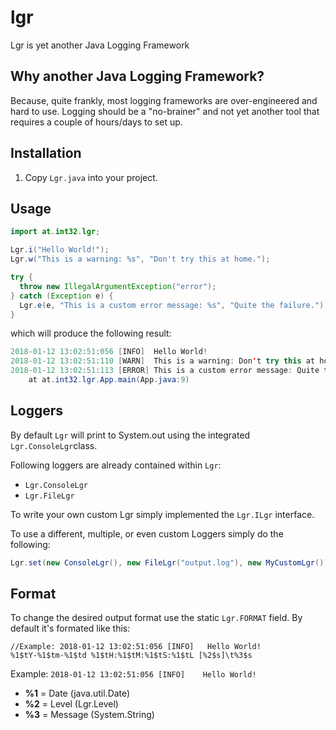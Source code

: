 # lgr
Lgr is yet another Java Logging Framework

## Why another Java Logging Framework?
Because, quite frankly, most logging frameworks are over-engineered and hard to use. Logging should be a "no-brainer" and not yet another tool that requires a couple of hours/days to set up. 

## Installation
1. Copy `Lgr.java` into your project. 

## Usage
```java
import at.int32.lgr;

Lgr.i("Hello World!");
Lgr.w("This is a warning: %s", "Don't try this at home.");

try {
  throw new IllegalArgumentException("error");
} catch (Exception e) {
  Lgr.e(e, "This is a custom error message: %s", "Quite the failure.");
}
```

which will produce the following result:

```java
2018-01-12 13:02:51:056 [INFO]	Hello World!
2018-01-12 13:02:51:110 [WARN]	This is a warning: Don't try this at home.
2018-01-12 13:02:51:113 [ERROR]	This is a custom error message: Quite the failure. java.lang.IllegalArgumentException: error
	at at.int32.lgr.App.main(App.java:9)
```

## Loggers
By default `Lgr` will print to System.out using the integrated `Lgr.ConsoleLgr`class. 

Following loggers are already contained within `Lgr`:
- `Lgr.ConsoleLgr`
- `Lgr.FileLgr`

To write your own custom Lgr simply implemented the `Lgr.ILgr` interface.

To use a different, multiple, or even custom Loggers simply do the following:
```java
Lgr.set(new ConsoleLgr(), new FileLgr("output.log"), new MyCustomLgr());
```

## Format
To change the desired output format use the static `Lgr.FORMAT` field. By default it's formated like this:

```
//Example: 2018-01-12 13:02:51:056 [INFO]	Hello World!
%1$tY-%1$tm-%1$td %1$tH:%1$tM:%1$tS:%1$tL [%2$s]\t%3$s
```

Example: `2018-01-12 13:02:51:056 [INFO]	Hello World!`

- **%1** = Date (java.util.Date)
- **%2** = Level (Lgr.Level)
- **%3** = Message (System.String)
